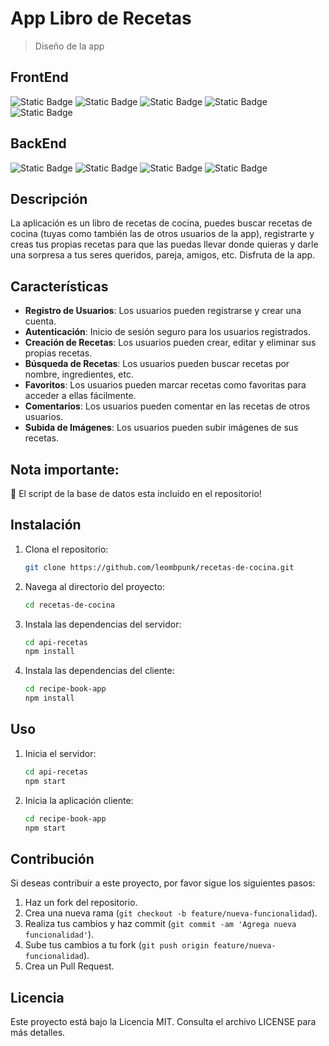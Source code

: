 # App Libro de Recetas

> Diseño de la app

## FrontEnd

![Static Badge](https://img.shields.io/badge/HTML5%20-%20black?style=flat&logo=html5&labelColor=black&color=orange)
![Static Badge](https://img.shields.io/badge/CSS3-black?style=flat&logo=css3&labelColor=black&color=blue)
![Static Badge](https://img.shields.io/badge/JavaScript-black?style=flat&logo=javascript&labelColor=black&color=yellow)
![Static Badge](https://img.shields.io/badge/ReactJS%20-%20black?style=flat&logo=react&labelColor=black&color=blue)
![Static Badge](https://img.shields.io/badge/TailwindCSS%20-%20black?style=flat&logo=tailwindcss&labelColor=black&color=blue)

## BackEnd

![Static Badge](https://img.shields.io/badge/JavaScript-black?style=flat&logo=javascript&labelColor=black&color=yellow)
![Static Badge](https://img.shields.io/badge/NodeJS%20-%20black?style=flat&logo=Node.js&labelColor=black&color=green)
![Static Badge](https://img.shields.io/badge/Express%20-%20black?style=flat&logo=express&labelColor=black&color=white)
![Static Badge](https://img.shields.io/badge/MySQL%20-%20black?style=flat&logo=MySQL&labelColor=black&color=blue)

## Descripción

La aplicación es un libro de recetas de cocina, puedes buscar recetas de cocina (tuyas como también las de otros usuarios de la app), registrarte y creas tus propias recetas para que las puedas llevar donde quieras y darle una sorpresa a tus seres queridos, pareja, amigos, etc. Disfruta de la app.

## Características

- **Registro de Usuarios**: Los usuarios pueden registrarse y crear una cuenta.
- **Autenticación**: Inicio de sesión seguro para los usuarios registrados.
- **Creación de Recetas**: Los usuarios pueden crear, editar y eliminar sus propias recetas.
- **Búsqueda de Recetas**: Los usuarios pueden buscar recetas por nombre, ingredientes, etc.
- **Favoritos**: Los usuarios pueden marcar recetas como favoritas para acceder a ellas fácilmente.
- **Comentarios**: Los usuarios pueden comentar en las recetas de otros usuarios.
- **Subida de Imágenes**: Los usuarios pueden subir imágenes de sus recetas.

## Nota importante: 

🚧  El script de la base de datos esta incluido en el repositorio!

## Instalación

1. Clona el repositorio:
    ```bash
    git clone https://github.com/leombpunk/recetas-de-cocina.git
    ```
2. Navega al directorio del proyecto:
    ```bash
    cd recetas-de-cocina
    ```
3. Instala las dependencias del servidor:
    ```bash
    cd api-recetas
    npm install
    ```
4. Instala las dependencias del cliente:
    ```bash
    cd recipe-book-app
    npm install
    ```

## Uso

1. Inicia el servidor:
    ```bash
    cd api-recetas
    npm start
    ```
2. Inicia la aplicación cliente:
    ```bash
    cd recipe-book-app
    npm start
    ```

## Contribución

Si deseas contribuir a este proyecto, por favor sigue los siguientes pasos:

1. Haz un fork del repositorio.
2. Crea una nueva rama (`git checkout -b feature/nueva-funcionalidad`).
3. Realiza tus cambios y haz commit (`git commit -am 'Agrega nueva funcionalidad'`).
4. Sube tus cambios a tu fork (`git push origin feature/nueva-funcionalidad`).
5. Crea un Pull Request.

## Licencia

Este proyecto está bajo la Licencia MIT. Consulta el archivo LICENSE para más detalles.
